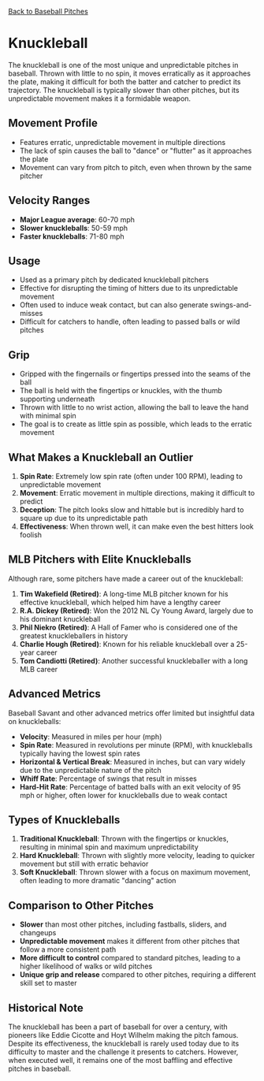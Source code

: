 [Back to Baseball Pitches](baseball-pitches.md)

# Knuckleball

The knuckleball is one of the most unique and unpredictable pitches in baseball. Thrown with little to no spin, it moves erratically as it approaches the plate, making it difficult for both the batter and catcher to predict its trajectory. The knuckleball is typically slower than other pitches, but its unpredictable movement makes it a formidable weapon.

## Movement Profile

- Features erratic, unpredictable movement in multiple directions
- The lack of spin causes the ball to "dance" or "flutter" as it approaches the plate
- Movement can vary from pitch to pitch, even when thrown by the same pitcher

## Velocity Ranges

- **Major League average**: 60-70 mph
- **Slower knuckleballs**: 50-59 mph
- **Faster knuckleballs**: 71-80 mph

## Usage

- Used as a primary pitch by dedicated knuckleball pitchers
- Effective for disrupting the timing of hitters due to its unpredictable movement
- Often used to induce weak contact, but can also generate swings-and-misses
- Difficult for catchers to handle, often leading to passed balls or wild pitches

## Grip

- Gripped with the fingernails or fingertips pressed into the seams of the ball
- The ball is held with the fingertips or knuckles, with the thumb supporting underneath
- Thrown with little to no wrist action, allowing the ball to leave the hand with minimal spin
- The goal is to create as little spin as possible, which leads to the erratic movement

## What Makes a Knuckleball an Outlier

1. **Spin Rate**: Extremely low spin rate (often under 100 RPM), leading to unpredictable movement
2. **Movement**: Erratic movement in multiple directions, making it difficult to predict
3. **Deception**: The pitch looks slow and hittable but is incredibly hard to square up due to its unpredictable path
4. **Effectiveness**: When thrown well, it can make even the best hitters look foolish

## MLB Pitchers with Elite Knuckleballs

Although rare, some pitchers have made a career out of the knuckleball:

1. **Tim Wakefield (Retired)**: A long-time MLB pitcher known for his effective knuckleball, which helped him have a lengthy career
2. **R.A. Dickey (Retired)**: Won the 2012 NL Cy Young Award, largely due to his dominant knuckleball
3. **Phil Niekro (Retired)**: A Hall of Famer who is considered one of the greatest knuckleballers in history
4. **Charlie Hough (Retired)**: Known for his reliable knuckleball over a 25-year career
5. **Tom Candiotti (Retired)**: Another successful knuckleballer with a long MLB career

## Advanced Metrics

Baseball Savant and other advanced metrics offer limited but insightful data on knuckleballs:

- **Velocity**: Measured in miles per hour (mph)
- **Spin Rate**: Measured in revolutions per minute (RPM), with knuckleballs typically having the lowest spin rates
- **Horizontal & Vertical Break**: Measured in inches, but can vary widely due to the unpredictable nature of the pitch
- **Whiff Rate**: Percentage of swings that result in misses
- **Hard-Hit Rate**: Percentage of batted balls with an exit velocity of 95 mph or higher, often lower for knuckleballs due to weak contact

## Types of Knuckleballs

1. **Traditional Knuckleball**: Thrown with the fingertips or knuckles, resulting in minimal spin and maximum unpredictability
2. **Hard Knuckleball**: Thrown with slightly more velocity, leading to quicker movement but still with erratic behavior
3. **Soft Knuckleball**: Thrown slower with a focus on maximum movement, often leading to more dramatic "dancing" action

## Comparison to Other Pitches

- **Slower** than most other pitches, including fastballs, sliders, and changeups
- **Unpredictable movement** makes it different from other pitches that follow a more consistent path
- **More difficult to control** compared to standard pitches, leading to a higher likelihood of walks or wild pitches
- **Unique grip and release** compared to other pitches, requiring a different skill set to master

## Historical Note

The knuckleball has been a part of baseball for over a century, with pioneers like Eddie Cicotte and Hoyt Wilhelm making the pitch famous. Despite its effectiveness, the knuckleball is rarely used today due to its difficulty to master and the challenge it presents to catchers. However, when executed well, it remains one of the most baffling and effective pitches in baseball.
